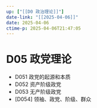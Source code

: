 ```yaml
---
up: ["[[D0 政治理论]]"]
date-link: "[[2025-04-06]]"
date: 2025-04-06
ctime-p: 2025-04-06T21:47:05
---
```


# D05 政党理论

- D051 政党的起源和本质
- D052 资产阶级政党
- D053 无产阶级政党
- [D054] 领袖、政党、阶级、群众
